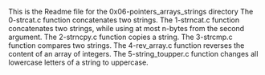 This is the Readme file for the 0x06-pointers_arrays_strings directory
The 0-strcat.c function concatenates two strings.
The 1-strncat.c function concatenates two strings, while using at most n-bytes from the second argument.
The 2-strncpy.c function copies a string.
The 3-strcmp.c function compares two strings.
The 4-rev_array.c function  reverses the content of an array of integers.
The 5-string_toupper.c function changes all lowercase letters of a string to uppercase.
